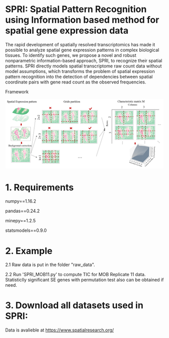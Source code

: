 # SPRI: Spatial Pattern Recognition using Information based method for spatial gene expression data 

The rapid development of spatially resolved transcriptomics has made it possible to analyze spatial gene expression patterns in complex biological tissues. To identify such genes, we propose a novel and robust nonparametric information-based approach, SPRI, to recognize their spatial patterns. SPRI directly models spatial transcriptome raw count data without model assumptions, which transforms the problem of spatial expression pattern recognition into the detection of dependencies between spatial coordinate pairs with gene read count as the observed frequencies. 

Framework

![image](https://github.com/xiaoyeye/SPRI/blob/main/figure/figure1.png)


# 1. Requirements 

numpy==1.16.2

pandas==0.24.2

minepy==1.2.5

statsmodels==0.9.0


# 2. Example

2.1 Raw data is put in the folder "raw_data".

2.2 Run 'SPRI_MOB11.py' to compute TIC for MOB Replicate 11 data. Statisticlly significant SE genes with permutation test also can be obtained if need.


# 3. Download all datasets used in SPRI:

Data is avalieble at https://www.spatialresearch.org/ 


